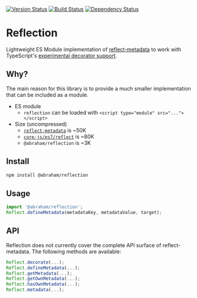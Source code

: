 [![Version Status](https://img.shields.io/npm/v/@abraham/reflection.svg?style=flat&label=version&colorB=4bc524)](https://npmjs.com/package/@abraham/reflection)
[![Build Status](https://img.shields.io/travis/abraham/reflection.svg?style=flat)](https://travis-ci.org/abraham/reflection)
[![Dependency Status](https://david-dm.org/abraham/reflection.svg?style=flat)](https://david-dm.org/abraham/reflection)

Reflection
====

Lightweight ES Module implementation of [reflect-metadata](https://github.com/rbuckton/reflect-metadata/) to work with TypeScript's [experimental decorator support](https://www.typescriptlang.org/docs/handbook/decorators.html).

Why?
----

The main reason for this library is to provide a much smaller implementation that can be included as a module.

- ES module
  - `reflection` can be loaded with `<script type="module" src="..."></script>`
- Size (uncompressed)
  - [`reflect-metadata`](https://github.com/rbuckton/reflect-metadata) is ~50K
  - [`core-js/es7/reflect`](https://github.com/zloirock/core-js) is ~80K
  - `@abraham/reflection` is ~3K

Install
----

```sh
npm install @abraham/reflection
```

Usage
-----

```ts
import '@abraham/reflection';
Reflect.defineMetadata(metadataKey, metadataValue, target);
```

API
----

Reflection does not currently cover the complete API surface of reflect-metadata. The following methods are available:

```ts
Reflect.decorate(...);
Reflect.defineMetadata(...);
Reflect.getMetadata(...);
Reflect.getOwnMetadata(...);
Reflect.hasOwnMetadata(...);
Reflect.metadata(...);
```
